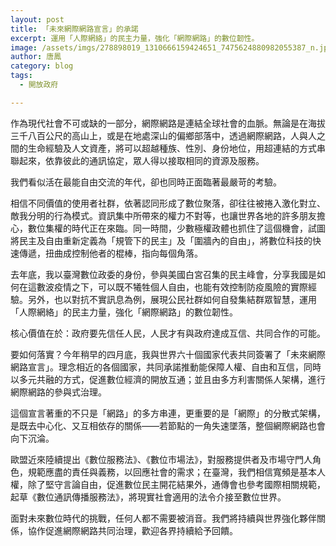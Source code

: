 ```yaml
---
layout: post
title: 「未來網際網路宣言」的承諾
excerpt: 運用「人際網絡」的民主力量，強化「網際網路」的數位韌性。
image: /assets/imgs/278898019_1310666159424651_7475624880982055387_n.jpeg
author: 唐鳳
category: blog
tags:
  - 開放政府

---
```


作為現代社會不可或缺的一部分，網際網路是連結全球社會的血脈。無論是在海拔三千八百公尺的高山上，或是在地處深山的偏鄉部落中，透過網際網路，人與人之間的生命經驗及人文資產，將可以超越種族、性別、身份地位，用超連結的方式串聯起來，依靠彼此的通訊協定，眾人得以接取相同的資源及服務。

我們看似活在最能自由交流的年代，卻也同時正面臨著最嚴苛的考驗。

相信不同價值的使用者社群，依著認同形成了數位聚落，卻往往被捲入激化對立、敵我分明的行為模式。資訊集中所帶來的權力不對等，也讓世界各地的許多朋友擔心，數位集權的時代正在來臨。同一時間，少數極權政體也抓住了這個機會，試圖將民主及自由重新定義為「規管下的民主」及「圍牆內的自由」，將數位科技的快速傳遞，扭曲成控制他者的棍棒，指向每個角落。

去年底，我以臺灣數位政委的身份，參與美國白宮召集的民主峰會，分享我國是如何在這數波疫情之下，可以既不犧牲個人自由，也能有效控制防疫風險的實際經驗。另外，也以對抗不實訊息為例，展現公民社群如何自發集結群眾智慧，運用「人際網絡」的民主力量，強化「網際網路」的數位韌性。

核心價值在於：政府要先信任人民，人民才有與政府達成互信、共同合作的可能。

要如何落實？今年稍早的四月底，我與世界六十個國家代表共同簽署了「未來網際網路宣言」。理念相近的各個國家，共同承諾推動能保障人權、自由和互信，同時以多元共融的方式，促進數位經濟的開放互通；並且由多方利害關係人架構，進行網際網路的參與式治理。

這個宣言著重的不只是「網路」的多方串連，更重要的是「網際」的分散式架構，是既去中心化、又互相依存的關係——若節點的一角失速墜落，整個網際網路也會向下沉淪。

歐盟近來陸續提出《數位服務法》、《數位市場法》，對服務提供者及市場守門人角色，規範應盡的責任與義務，以回應社會的需求；在臺灣，我們相信寬頻是基本人權，除了堅守言論自由，促進數位民主開花結果外，通傳會也參考國際相關規範，起草《數位通訊傳播服務法》，將現實社會適用的法令介接至數位世界。

面對未來數位時代的挑戰，任何人都不需要被消音。我們將持續與世界強化夥伴關係，協作促進網際網路共同治理，歡迎各界持續給予回饋。
